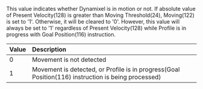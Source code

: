 This value indicates whether Dynamixel is in motion or not. If absolute value of Present Velocity(128) is greater than Moving Threshold(24), Moving(122) is set to '1'. Otherwise, it will be cleared to '0'. However, this value will always be set to '1' regardless of Present Velocity(128) while Profile is in progress with Goal Position(116) instruction.

| Value | Description     |
| :------------- | :------------- |
| 0 | Movement is not detected |
| 1 | Movement is detected, or Profile is in progress(Goal Position(116) instruction is being processed) |
